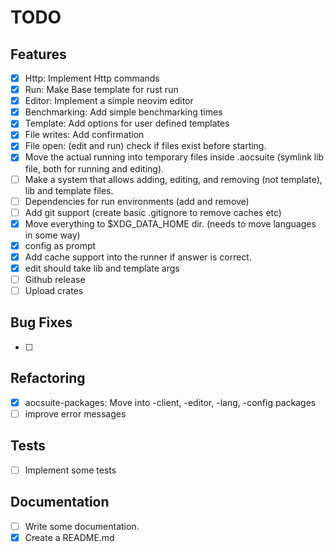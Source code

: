 # TODO

## Features

- [x] Http: Implement Http commands
- [x] Run: Make Base template for rust run
- [x] Editor: Implement a simple neovim editor
- [x] Benchmarking: Add simple benchmarking times
- [x] Template: Add options for user defined templates
- [x] File writes: Add confirmation
- [x] File open: (edit and run) check if files exist before starting.
- [x] Move the actual running into temporary files inside .aocsuite (symlink lib file, both for running and editing).
- [ ] Make a system that allows adding, editing, and removing (not template), lib and template files.
- [ ] Dependencies for run environments (add and remove)
- [ ] Add git support (create basic .gitignore to remove caches etc)
- [x] Move everything to $XDG_DATA_HOME dir. (needs to move languages in some way)
- [x] config as prompt
- [x] Add cache support into the runner if answer is correct.
- [x] edit should take lib and template args
- [ ] Github release
- [ ] Upload crates

## Bug Fixes

- [ ]

## Refactoring

- [x] aocsuite-packages: Move into -client, -editor, -lang, -config packages
- [ ] improve error messages

## Tests

- [ ] Implement some tests

## Documentation

- [ ] Write some documentation.
- [x] Create a README.md

